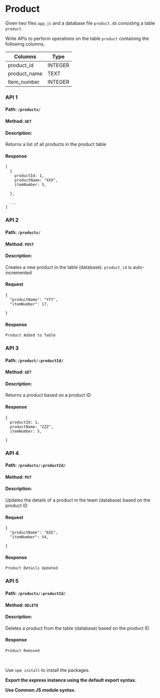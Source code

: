 # Product

Given two files `app.js` and a database file `product.db` consisting a table `product`.

Write APIs to perform operations on the table `product` containing the following columns,

| Columns        | Type    |
| -------------- | ------- |
| product_id     | INTEGER |
| product_name   | TEXT    |
| Item_number    | INTEGER |

### API 1

#### Path: `/products/`

#### Method: `GET`

#### Description:

Returns a list of all products in the product table

#### Response

```
[
  {
    productId: 1,
    productName: "XXX",
    itemNumber: 5,
   
  },

  ...
]
```

### API 2

#### Path: `/products/`

#### Method: `POST`

#### Description:

Creates a new product in the table (database). `product_id` is auto-incremented

#### Request

```
{
  "productName": "YYY",
  "itemNumber": 17,
  
}
```

#### Response

```
Product Added to Table
```

### API 3

#### Path: `/product/:productId/`

#### Method: `GET`

#### Description:

Returns a product based on a product ID

#### Response

```
{
  productId: 1,
  productName: "ZZZ",
  itemNumber: 5,
  
}
```

### API 4

#### Path: `/products/:productId/`

#### Method: `PUT`

#### Description:

Updates the details of a product in the team (database) based on the product ID

#### Request

```
{
  "productName": "EEE",
  "itemNumber": 54,
  
}
```

#### Response

```
Product Details Updated

```

### API 5

#### Path: `/products/:productId/`

#### Method: `DELETE`

#### Description:

Deletes a product from the table (database) based on the product ID

#### Response

```
Product Removed
```

<br/>

Use `npm install` to install the packages.

**Export the express instance using the default export syntax.**

**Use Common JS module syntax.**
